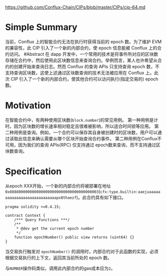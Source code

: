 https://github.com/Conflux-Chain/CIPs/blob/master/CIPs/cip-64.md
# Simple Summary
当前，Conflux 上的智能合约无法在执行时获得当前的 epoch 数。为了维护 EVM 的兼容性，此 CIP 引入了一个新的内部合约，使 epoch 信息能被 Conflux 上的合约访问。
#Abstract
在 dapp 开发中，一个常用的技术是将事件所对应的区块数存储在合约中，然后使用此区块数信息来查询合约。举例而言，某人也许希望从合约的创建开始来查询日志。然而 Conflux 的查询 APIs 只支持查询 epoch 数，不支持查询区块数，这使上述通过区块数查询的技术无法被应用在 Conflux 上。此次 CIP 引入了一个新的内部合约，使其他合约可以访问执行(指定交易的) epoch 数。
# Motivation
在智能合约中，有两种使用区块数(`block.number`)的常见用例。
第一种用例是计时。因为区块数的增长速率相对稳定且很难被影响，所以适合时间锁等应用。
第二种用例是查询。例如，一个合约可以保存其自身被创建时的区块数，用户可以通过读取此信息来确认需要从哪个区块开始查询合约事件。
第二种用例在Conflux不可用，因为我们的查询 APIs(RPC) 仅支持通过  epoch数来查询，而不支持通过区块数查询。
# Specification
从epoch XXX开始，一个新的内部合约将被部署在地址`0x0888000000000000000000000000000000000003`(`cfx:type.builtin:aaejuaaaaaaaaaaaaaaaaaaaaaaaaaaaapx8thaezf`)。此合约具有如下接口。
```
pragma solidity >=0.4.15;

contract Context {
    /*** Query Functions ***/
    /**
     * @dev get the current epoch number
     */
    function epochNumber() public view returns (uint64) {}
}
```
当交易执行触发对 `epochNumber()` 的调用时，内部合约对于此函数的实现，必须根据交易执行的上下文，返回其当前所处的 epoch 数。

与`NUMBER`操作码类似，调用此内部合约的gas成本应为`2`。
